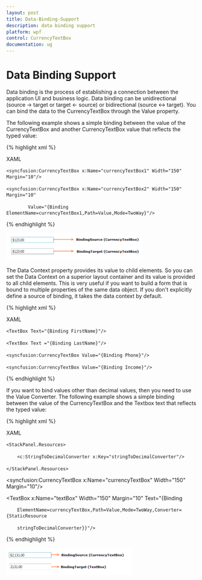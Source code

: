 ```yaml
---
layout: post
title: Data-Binding-Support
description: data binding support
platform: wpf
control: CurrencyTextBox 
documentation: ug
---
```


# Data Binding Support

Data binding is the process of establishing a connection between the application UI and business logic. Data binding can be unidirectional (source -> target or target <- source) or bidirectional (source <-> target). You can bind the data to the CurrencyTextBox through the Value property.

The following example shows a simple binding between the value of the CurrencyTextBox and another CurrencyTextBox value that reflects the typed value:



{% highlight xml %}

XAML



<StackPanel>

    <syncfusion:CurrencyTextBox x:Name="currencyTextBox1" Width="150" Margin="10"/>

    <syncfusion:CurrencyTextBox x:Name="currencyTextBox2" Width="150" Margin="10" 

            Value="{Binding ElementName=currencyTextBox1,Path=Value,Mode=TwoWay}"/>

</StackPanel>
{% endhighlight %}


![](Data-Binding-Support_images/Data-Binding-Support_img1.png)



The Data Context property provides its value to child elements. So you can set the Data Context on a superior layout container and its value is provided to all child elements. This is very useful if you want to build a form that is bound to multiple properties of the same data object. If you don't explicitly define a source of binding, it takes the data context by default.


{% highlight xml %}


XAML



<StackPanel DataContext="{StaticResource myCustomer}">

    <TextBox Text="{Binding FirstName}"/>

    <TextBox Text ="{Binding LastName}"/>

    <syncfusion:CurrencyTextBox Value="{Binding Phone}"/>

    <syncfusion:CurrencyTextBox Value="{Binding Income}"/>

</StackPanel>
{% endhighlight %}


If you want to bind values other than decimal values, then you need to use the Value Converter. The following example shows a simple binding between the value of the CurrencyTextBox and the Textbox text that reflects the typed value:


{% highlight xml %}

XAML



<StackPanel>

    <StackPanel.Resources>

        <c:StringToDecimalConverter x:Key="stringToDecimalConverter"/>

    </StackPanel.Resources>



<syncfusion:CurrencyTextBox x:Name="currencyTextBox" Width="150" Margin="10"/>

<TextBox x:Name="textBox" Width="150" Margin="10" Text="{Binding 

        ElementName=currencyTextBox,Path=Value,Mode=TwoWay,Converter={StaticResource 

        stringToDecimalConverter}}"/>

</StackPanel>

{% endhighlight %}



![](Data-Binding-Support_images/Data-Binding-Support_img2.png)



